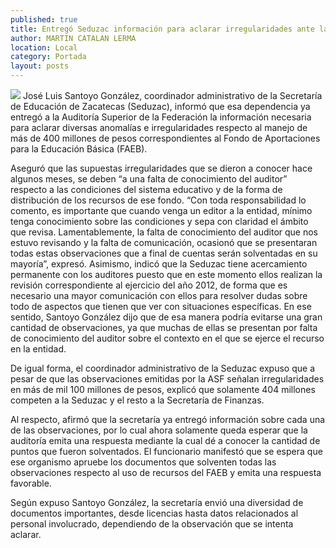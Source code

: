 ```yaml
---
published: true
title: Entregó Seduzac información para aclarar irregularidades ante la ASF
author: MARTIN CATALAN LERMA
location: Local
category: Portada
layout: posts
---
```


![](http://i.imgur.com/D5z5Z60m.jpg)
José Luis Santoyo González, coordinador administrativo de la Secretaría de Educación de Zacatecas (Seduzac),  informó que esa dependencia ya entregó a la Auditoría Superior de la Federación la información necesaria para aclarar diversas anomalías e irregularidades respecto al manejo de más de 400 millones de pesos correspondientes al Fondo de Aportaciones para la Educación Básica (FAEB).

Aseguró que las supuestas irregularidades que se dieron a conocer hace algunos meses, se deben “a una falta de conocimiento del auditor” respecto a las condiciones del sistema educativo y de la forma de distribución de los recursos de ese fondo.
“Con toda responsabilidad lo comento, es importante que cuando venga un editor a la entidad, mínimo tenga conocimiento sobre las condiciones y sepa con claridad el ámbito que revisa. Lamentablemente, la falta de conocimiento del auditor que nos estuvo revisando y la falta de comunicación, ocasionó que se presentaran todas estas observaciones que a final de cuentas serán solventadas en su mayoría”, expresó.
Asimismo, indicó que la Seduzac tiene acercamiento permanente con los auditores puesto que en este momento ellos realizan la revisión correspondiente al ejercicio del año 2012, de forma que es necesario una mayor comunicación con ellos para resolver dudas sobre todo de aspectos que tienen que ver con situaciones específicas.
En ese sentido, Santoyo González dijo que de esa manera podría evitarse una gran cantidad de observaciones, ya que muchas de ellas se presentan por falta de conocimiento del auditor sobre el contexto en el que se ejerce el recurso en la entidad.

De igual forma, el coordinador administrativo de la Seduzac expuso que a pesar de que las observaciones emitidas por la ASF señalan irregularidades en más de mil 100 millones de pesos, explicó que solamente 404 millones competen a la Seduzac y el resto a la Secretaría de Finanzas.

Al respecto, afirmó que la secretaría ya entregó información sobre cada una de las observaciones, por lo cual ahora solamente queda esperar que la auditoría emita una respuesta mediante la cual dé a conocer la cantidad de puntos que fueron solventados.
El funcionario manifestó que se espera que ese organismo apruebe los documentos que solventen todas las observaciones respecto al uso de recursos del FAEB y emita una respuesta favorable.

Según expuso Santoyo González, la secretaría envió una diversidad de documentos importantes, desde licencias hasta datos relacionados al personal involucrado, dependiendo de la observación que se intenta aclarar.
